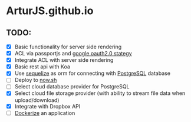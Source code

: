 # ArturJS.github.io

## TODO:
- [x] Basic functionality for server side rendering
- [x] ACL via passportjs and [google oauth2.0 stategy](https://github.com/jaredhanson/passport-google-oauth2)
- [x] Integrate ACL with server side rendering
- [x] Basic rest api with Koa
- [x] Use [sequelize](https://github.com/sequelize/sequelize/) as orm for connecting with [PostgreSQL](https://www.postgresql.org/) database
- [ ] Deploy to [now.sh](https://zeit.co/now)
- [ ] Select cloud database provider for PostgreSQL 
- [x] Select cloud file storage provider (with ability to stream file data when upload/download)
- [x] Integrate with Dropbox API
- [ ] [Dockerize](https://docs.docker.com/get-started/part2/#dockerfile) an application
